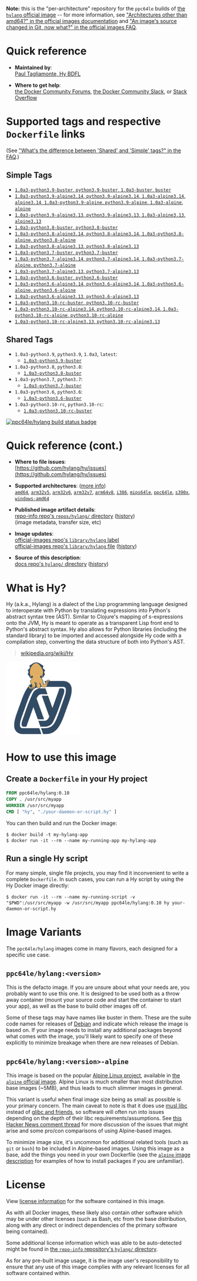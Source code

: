 <!--

********************************************************************************

WARNING:

    DO NOT EDIT "hylang/README.md"

    IT IS AUTO-GENERATED

    (from the other files in "hylang/" combined with a set of templates)

********************************************************************************

-->

**Note:** this is the "per-architecture" repository for the `ppc64le` builds of [the `hylang` official image](https://hub.docker.com/_/hylang) -- for more information, see ["Architectures other than amd64?" in the official images documentation](https://github.com/docker-library/official-images#architectures-other-than-amd64) and ["An image's source changed in Git, now what?" in the official images FAQ](https://github.com/docker-library/faq#an-images-source-changed-in-git-now-what).

# Quick reference

-	**Maintained by**:  
	[Paul Tagliamonte, Hy BDFL](https://github.com/hylang/hy)

-	**Where to get help**:  
	[the Docker Community Forums](https://forums.docker.com/), [the Docker Community Slack](https://dockr.ly/slack), or [Stack Overflow](https://stackoverflow.com/search?tab=newest&q=docker)

# Supported tags and respective `Dockerfile` links

(See ["What's the difference between 'Shared' and 'Simple' tags?" in the FAQ](https://github.com/docker-library/faq#whats-the-difference-between-shared-and-simple-tags).)

## Simple Tags

-	[`1.0a3-python3.9-buster`, `python3.9-buster`, `1.0a3-buster`, `buster`](https://github.com/hylang/docker-hylang/blob/33554798b9d7ff02d20202c6a193be82b6941953/dockerfiles-generated/Dockerfile.python3.9-buster)
-	[`1.0a3-python3.9-alpine3.14`, `python3.9-alpine3.14`, `1.0a3-alpine3.14`, `alpine3.14`, `1.0a3-python3.9-alpine`, `python3.9-alpine`, `1.0a3-alpine`, `alpine`](https://github.com/hylang/docker-hylang/blob/33554798b9d7ff02d20202c6a193be82b6941953/dockerfiles-generated/Dockerfile.python3.9-alpine3.14)
-	[`1.0a3-python3.9-alpine3.13`, `python3.9-alpine3.13`, `1.0a3-alpine3.13`, `alpine3.13`](https://github.com/hylang/docker-hylang/blob/33554798b9d7ff02d20202c6a193be82b6941953/dockerfiles-generated/Dockerfile.python3.9-alpine3.13)
-	[`1.0a3-python3.8-buster`, `python3.8-buster`](https://github.com/hylang/docker-hylang/blob/33554798b9d7ff02d20202c6a193be82b6941953/dockerfiles-generated/Dockerfile.python3.8-buster)
-	[`1.0a3-python3.8-alpine3.14`, `python3.8-alpine3.14`, `1.0a3-python3.8-alpine`, `python3.8-alpine`](https://github.com/hylang/docker-hylang/blob/33554798b9d7ff02d20202c6a193be82b6941953/dockerfiles-generated/Dockerfile.python3.8-alpine3.14)
-	[`1.0a3-python3.8-alpine3.13`, `python3.8-alpine3.13`](https://github.com/hylang/docker-hylang/blob/33554798b9d7ff02d20202c6a193be82b6941953/dockerfiles-generated/Dockerfile.python3.8-alpine3.13)
-	[`1.0a3-python3.7-buster`, `python3.7-buster`](https://github.com/hylang/docker-hylang/blob/33554798b9d7ff02d20202c6a193be82b6941953/dockerfiles-generated/Dockerfile.python3.7-buster)
-	[`1.0a3-python3.7-alpine3.14`, `python3.7-alpine3.14`, `1.0a3-python3.7-alpine`, `python3.7-alpine`](https://github.com/hylang/docker-hylang/blob/33554798b9d7ff02d20202c6a193be82b6941953/dockerfiles-generated/Dockerfile.python3.7-alpine3.14)
-	[`1.0a3-python3.7-alpine3.13`, `python3.7-alpine3.13`](https://github.com/hylang/docker-hylang/blob/33554798b9d7ff02d20202c6a193be82b6941953/dockerfiles-generated/Dockerfile.python3.7-alpine3.13)
-	[`1.0a3-python3.6-buster`, `python3.6-buster`](https://github.com/hylang/docker-hylang/blob/33554798b9d7ff02d20202c6a193be82b6941953/dockerfiles-generated/Dockerfile.python3.6-buster)
-	[`1.0a3-python3.6-alpine3.14`, `python3.6-alpine3.14`, `1.0a3-python3.6-alpine`, `python3.6-alpine`](https://github.com/hylang/docker-hylang/blob/33554798b9d7ff02d20202c6a193be82b6941953/dockerfiles-generated/Dockerfile.python3.6-alpine3.14)
-	[`1.0a3-python3.6-alpine3.13`, `python3.6-alpine3.13`](https://github.com/hylang/docker-hylang/blob/33554798b9d7ff02d20202c6a193be82b6941953/dockerfiles-generated/Dockerfile.python3.6-alpine3.13)
-	[`1.0a3-python3.10-rc-buster`, `python3.10-rc-buster`](https://github.com/hylang/docker-hylang/blob/33554798b9d7ff02d20202c6a193be82b6941953/dockerfiles-generated/Dockerfile.python3.10-rc-buster)
-	[`1.0a3-python3.10-rc-alpine3.14`, `python3.10-rc-alpine3.14`, `1.0a3-python3.10-rc-alpine`, `python3.10-rc-alpine`](https://github.com/hylang/docker-hylang/blob/33554798b9d7ff02d20202c6a193be82b6941953/dockerfiles-generated/Dockerfile.python3.10-rc-alpine3.14)
-	[`1.0a3-python3.10-rc-alpine3.13`, `python3.10-rc-alpine3.13`](https://github.com/hylang/docker-hylang/blob/33554798b9d7ff02d20202c6a193be82b6941953/dockerfiles-generated/Dockerfile.python3.10-rc-alpine3.13)

## Shared Tags

-	`1.0a3-python3.9`, `python3.9`, `1.0a3`, `latest`:
	-	[`1.0a3-python3.9-buster`](https://github.com/hylang/docker-hylang/blob/33554798b9d7ff02d20202c6a193be82b6941953/dockerfiles-generated/Dockerfile.python3.9-buster)
-	`1.0a3-python3.8`, `python3.8`:
	-	[`1.0a3-python3.8-buster`](https://github.com/hylang/docker-hylang/blob/33554798b9d7ff02d20202c6a193be82b6941953/dockerfiles-generated/Dockerfile.python3.8-buster)
-	`1.0a3-python3.7`, `python3.7`:
	-	[`1.0a3-python3.7-buster`](https://github.com/hylang/docker-hylang/blob/33554798b9d7ff02d20202c6a193be82b6941953/dockerfiles-generated/Dockerfile.python3.7-buster)
-	`1.0a3-python3.6`, `python3.6`:
	-	[`1.0a3-python3.6-buster`](https://github.com/hylang/docker-hylang/blob/33554798b9d7ff02d20202c6a193be82b6941953/dockerfiles-generated/Dockerfile.python3.6-buster)
-	`1.0a3-python3.10-rc`, `python3.10-rc`:
	-	[`1.0a3-python3.10-rc-buster`](https://github.com/hylang/docker-hylang/blob/33554798b9d7ff02d20202c6a193be82b6941953/dockerfiles-generated/Dockerfile.python3.10-rc-buster)

[![ppc64le/hylang build status badge](https://img.shields.io/jenkins/s/https/doi-janky.infosiftr.net/job/multiarch/job/ppc64le/job/hylang.svg?label=ppc64le/hylang%20%20build%20job)](https://doi-janky.infosiftr.net/job/multiarch/job/ppc64le/job/hylang/)

# Quick reference (cont.)

-	**Where to file issues**:  
	[https://github.com/hylang/hy/issues](https://github.com/hylang/hy/issues)

-	**Supported architectures**: ([more info](https://github.com/docker-library/official-images#architectures-other-than-amd64))  
	[`amd64`](https://hub.docker.com/r/amd64/hylang/), [`arm32v5`](https://hub.docker.com/r/arm32v5/hylang/), [`arm32v6`](https://hub.docker.com/r/arm32v6/hylang/), [`arm32v7`](https://hub.docker.com/r/arm32v7/hylang/), [`arm64v8`](https://hub.docker.com/r/arm64v8/hylang/), [`i386`](https://hub.docker.com/r/i386/hylang/), [`mips64le`](https://hub.docker.com/r/mips64le/hylang/), [`ppc64le`](https://hub.docker.com/r/ppc64le/hylang/), [`s390x`](https://hub.docker.com/r/s390x/hylang/), [`windows-amd64`](https://hub.docker.com/r/winamd64/hylang/)

-	**Published image artifact details**:  
	[repo-info repo's `repos/hylang/` directory](https://github.com/docker-library/repo-info/blob/master/repos/hylang) ([history](https://github.com/docker-library/repo-info/commits/master/repos/hylang))  
	(image metadata, transfer size, etc)

-	**Image updates**:  
	[official-images repo's `library/hylang` label](https://github.com/docker-library/official-images/issues?q=label%3Alibrary%2Fhylang)  
	[official-images repo's `library/hylang` file](https://github.com/docker-library/official-images/blob/master/library/hylang) ([history](https://github.com/docker-library/official-images/commits/master/library/hylang))

-	**Source of this description**:  
	[docs repo's `hylang/` directory](https://github.com/docker-library/docs/tree/master/hylang) ([history](https://github.com/docker-library/docs/commits/master/hylang))

# What is Hy?

Hy (a.k.a., Hylang) is a dialect of the Lisp programming language designed to interoperate with Python by translating expressions into Python's abstract syntax tree (AST). Similar to Clojure's mapping of s-expressions onto the JVM, Hy is meant to operate as a transparent Lisp front end to Python's abstract syntax. Hy also allows for Python libraries (including the standard library) to be imported and accessed alongside Hy code with a compilation step, converting the data structure of both into Python's AST.

> [wikipedia.org/wiki/Hy](https://en.wikipedia.org/wiki/Hy)

![logo](https://raw.githubusercontent.com/docker-library/docs/c097f38c6ee48cd13456df8cd853a9d806fff429/hylang/logo.png)

# How to use this image

## Create a `Dockerfile` in your Hy project

```dockerfile
FROM ppc64le/hylang:0.10
COPY . /usr/src/myapp
WORKDIR /usr/src/myapp
CMD [ "hy", "./your-daemon-or-script.hy" ]
```

You can then build and run the Docker image:

```console
$ docker build -t my-hylang-app
$ docker run -it --rm --name my-running-app my-hylang-app
```

## Run a single Hy script

For many simple, single file projects, you may find it inconvenient to write a complete `Dockerfile`. In such cases, you can run a Hy script by using the Hy Docker image directly:

```console
$ docker run -it --rm --name my-running-script -v "$PWD":/usr/src/myapp -w /usr/src/myapp ppc64le/hylang:0.10 hy your-daemon-or-script.hy
```

# Image Variants

The `ppc64le/hylang` images come in many flavors, each designed for a specific use case.

## `ppc64le/hylang:<version>`

This is the defacto image. If you are unsure about what your needs are, you probably want to use this one. It is designed to be used both as a throw away container (mount your source code and start the container to start your app), as well as the base to build other images off of.

Some of these tags may have names like buster in them. These are the suite code names for releases of [Debian](https://wiki.debian.org/DebianReleases) and indicate which release the image is based on. If your image needs to install any additional packages beyond what comes with the image, you'll likely want to specify one of these explicitly to minimize breakage when there are new releases of Debian.

## `ppc64le/hylang:<version>-alpine`

This image is based on the popular [Alpine Linux project](https://alpinelinux.org), available in [the `alpine` official image](https://hub.docker.com/_/alpine). Alpine Linux is much smaller than most distribution base images (~5MB), and thus leads to much slimmer images in general.

This variant is useful when final image size being as small as possible is your primary concern. The main caveat to note is that it does use [musl libc](https://musl.libc.org) instead of [glibc and friends](https://www.etalabs.net/compare_libcs.html), so software will often run into issues depending on the depth of their libc requirements/assumptions. See [this Hacker News comment thread](https://news.ycombinator.com/item?id=10782897) for more discussion of the issues that might arise and some pro/con comparisons of using Alpine-based images.

To minimize image size, it's uncommon for additional related tools (such as `git` or `bash`) to be included in Alpine-based images. Using this image as a base, add the things you need in your own Dockerfile (see the [`alpine` image description](https://hub.docker.com/_/alpine/) for examples of how to install packages if you are unfamiliar).

# License

View [license information](https://github.com/hylang/hy/blob/master/LICENSE) for the software contained in this image.

As with all Docker images, these likely also contain other software which may be under other licenses (such as Bash, etc from the base distribution, along with any direct or indirect dependencies of the primary software being contained).

Some additional license information which was able to be auto-detected might be found in [the `repo-info` repository's `hylang/` directory](https://github.com/docker-library/repo-info/tree/master/repos/hylang).

As for any pre-built image usage, it is the image user's responsibility to ensure that any use of this image complies with any relevant licenses for all software contained within.
